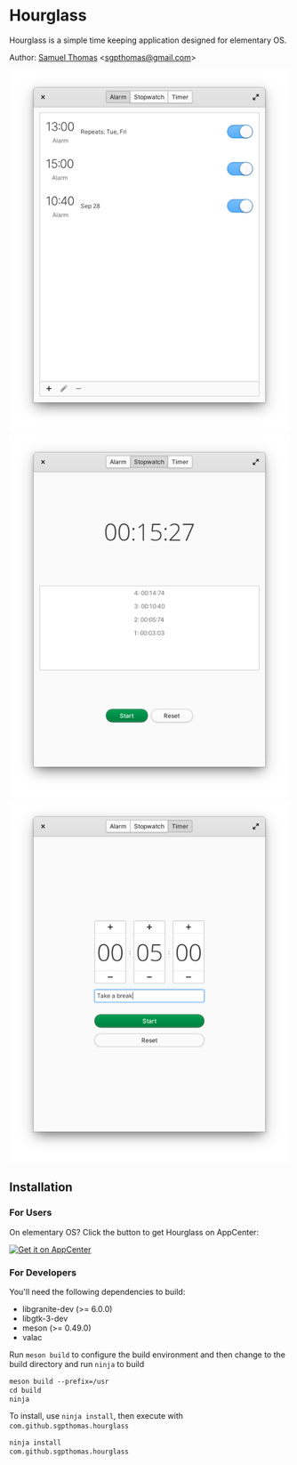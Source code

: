 # Hourglass
Hourglass is a simple time keeping application designed for elementary OS.

Author: [Samuel Thomas](https://github.com/sgpthomas) \<sgpthomas@gmail.com\>

![](data/screenshots/alarm.png)
![](data/screenshots/stopwatch.png)
![](data/screenshots/timer.png)

## Installation
### For Users
On elementary OS? Click the button to get Hourglass on AppCenter:

[![Get it on AppCenter](https://appcenter.elementary.io/badge.svg)](https://appcenter.elementary.io/com.github.sgpthomas.hourglass)

### For Developers
You'll need the following dependencies to build:
* libgranite-dev (>= 6.0.0)
* libgtk-3-dev
* meson (>= 0.49.0)
* valac

Run `meson build` to configure the build environment and then change to the build directory and run `ninja` to build

    meson build --prefix=/usr 
    cd build
    ninja

To install, use `ninja install`, then execute with `com.github.sgpthomas.hourglass`

    ninja install
    com.github.sgpthomas.hourglass
